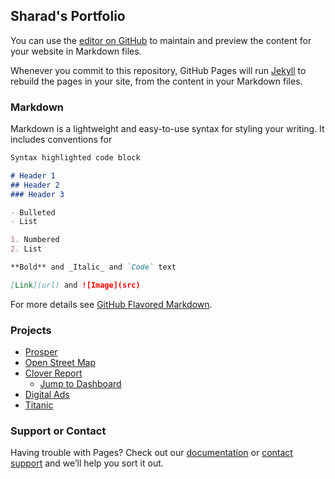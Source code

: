 ## Sharad's Portfolio

You can use the [editor on GitHub](https://github.com/sharad-vm/sharad-vm.github.io/edit/master/README.md) to maintain and preview the content for your website in Markdown files.

Whenever you commit to this repository, GitHub Pages will run [Jekyll](https://jekyllrb.com/) to rebuild the pages in your site, from the content in your Markdown files.

### Markdown

Markdown is a lightweight and easy-to-use syntax for styling your writing. It includes conventions for

```markdown
Syntax highlighted code block

# Header 1
## Header 2
### Header 3

- Bulleted
- List

1. Numbered
2. List

**Bold** and _Italic_ and `Code` text

[Link](url) and ![Image](src)
```

For more details see [GitHub Flavored Markdown](https://guides.github.com/features/mastering-markdown/).

### Projects

- [Prosper](https://sharad-vm.github.io/Prosper/prosper.html)
- [Open Street Map](https://sharad-vm.github.io/Report.html)
- [Clover Report](https://sharad-vm.github.io/clover/Analysis.html)
  - [Jump to Dashboard](https://sharad-vm.github.io/clover.md.html)
- [Digital Ads](https://github.com/sharad-vm/tableau/blob/master/case-studies/digitalads.html)
- [Titanic](https://sharad-vm.github.io/titanic.html)


### Support or Contact

Having trouble with Pages? Check out our [documentation](https://help.github.com/categories/github-pages-basics/) or [contact support](https://github.com/contact) and we’ll help you sort it out.
